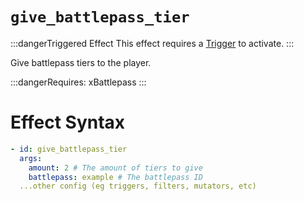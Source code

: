 # `give_battlepass_tier`
:::dangerTriggered Effect
This effect requires a [Trigger](https://plugins.auxilor.io/effects/all-triggers) to activate.
:::

Give battlepass tiers to the player.

:::dangerRequires:
xBattlepass
:::
# Effect Syntax
```yaml
- id: give_battlepass_tier
  args:
    amount: 2 # The amount of tiers to give
    battlepass: example # The battlepass ID
  ...other config (eg triggers, filters, mutators, etc)
```
